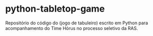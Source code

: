 # python-tabletop-game
Repositório do código do (jogo de tabuleiro) escrito em Python para acompanhamento do Time Hórus no processo seletivo da RAS.
